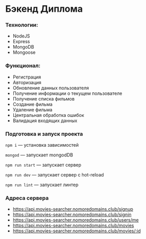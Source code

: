 # Бэкенд Диплома

### Технологии:
+ NodeJS
+ Express
+ MongoDB
+ Mongoose

### Функционал: 

+ Регистрация
+ Авторизация
+ Обновление данных пользователя
+ Получение информации о текущем пользователе
+ Получение списка фильмов
+ Создание фильма
+ Удаление фильма
+ Центральная обработка ошибок
+ Валидация входящих данных
  
### Подготовка и запуск проекта

`npm i` — установка зависимостей

`mongod` — запускает mongodDB

`npm run start` — запускает сервер

`npm run dev` — запускает сервер с hot-reload

`npm run lint` — запускает линтер

### Адреса сервера

+ https://api.movies-searcher.nomoredomains.club/signup
+ https://api.movies-searcher.nomoredomains.club/signin
+ https://api.movies-searcher.nomoredomains.club/users/me
+ https://api.movies-searcher.nomoredomains.club/movies
+ https://api.movies-searcher.nomoredomains.club/movies/:id
